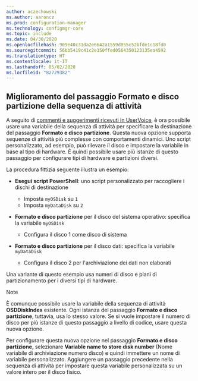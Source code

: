 ```yaml
---
author: aczechowski
ms.author: aaroncz
ms.prod: configuration-manager
ms.technology: configmgr-core
ms.topic: include
ms.date: 04/30/2020
ms.openlocfilehash: 909e40c31da2e6642a1559d055c52bfde1c18fd0
ms.sourcegitcommit: 56bb5419c41c2e150ffed0564350123135ea4592
ms.translationtype: HT
ms.contentlocale: it-IT
ms.lasthandoff: 05/02/2020
ms.locfileid: "82729382"
---
```

## <a name="improvement-to-format-and-partition-disk-task-sequence-step"></a><a name="bkmk_osdpart"></a> Miglioramento del passaggio Formato e disco partizione della sequenza di attività

<!--6610288-->

A seguito di [commenti e suggerimenti ricevuti in UserVoice](https://configurationmanager.uservoice.com/forums/300492-ideas/suggestions/34167106-disk-number-variable-for-format-and-partition-disk), è ora possibile usare una variabile della sequenza di attività per specificare la destinazione del passaggio **Formato e disco partizione**. Questa nuova opzione supporta sequenze di attività più complesse con comportamenti dinamici. Uno script personalizzato, ad esempio, può rilevare il disco e impostare la variabile in base al tipo di hardware. È quindi possibile usare più istanze di questo passaggio per configurare tipi di hardware e partizioni diversi.

La procedura fittizia seguente illustra un esempio:

- **Esegui script PowerShell**: uno script personalizzato per raccogliere i dischi di destinazione
  - Imposta `myOSDisk` su `1`
  - Imposta `myDataDisk` su `2`

- **Formato e disco partizione** per il disco del sistema operativo: specifica la variabile `myOSDisk`
  - Configura il disco 1 come disco di sistema

- **Formato e disco partizione** per il disco dati: specifica la variabile `myDataDisk`
  - Configura il disco 2 per l'archiviazione dei dati non elaborati

Una variante di questo esempio usa numeri di disco e piani di partizionamento per i diversi tipi di hardware.

> [!NOTE]
> È comunque possibile usare la variabile della sequenza di attività **OSDDiskIndex** esistente. Ogni istanza del passaggio **Formato e disco partizione**, tuttavia, usa lo stesso valore. Se si vuole impostare il numero di disco per più istanze di questo passaggio a livello di codice, usare questa nuova opzione.

Per configurare questa nuova opzione nel passaggio **Formato e disco partizione**, selezionare **Variable name to store disk number** (Nome variabile di archiviazione numero disco) e quindi immettere un nome di variabile personalizzato. Aggiungere un passaggio precedente nella sequenza di attività per impostare questa variabile personalizzata su un valore intero per il disco fisico.
